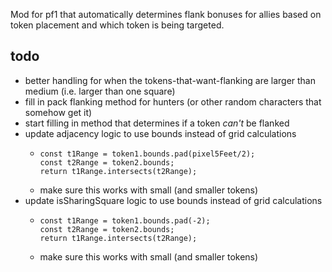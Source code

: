 Mod for pf1 that automatically determines flank bonuses for allies based on token placement and which token is being targeted.

## todo
- better handling for when the tokens-that-want-flanking are larger than medium (i.e. larger than one square)
- fill in pack flanking method for hunters (or other random characters that somehow get it)
- start filling in method that determines if a token _can't_ be flanked
- update adjacency logic to use bounds instead of grid calculations
  - ```
    const t1Range = token1.bounds.pad(pixel5Feet/2);
    const t2Range = token2.bounds;
    return t1Range.intersects(t2Range);
    ```
  - make sure this works with small (and smaller tokens)
- update isSharingSquare logic to use bounds instead of grid calculations
  - ```
    const t1Range = token1.bounds.pad(-2);
    const t2Range = token2.bounds;
    return t1Range.intersects(t2Range);
    ```
  - make sure this works with small (and smaller tokens)
